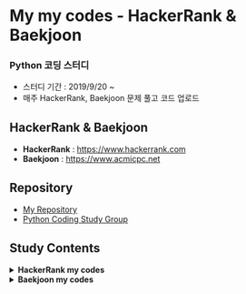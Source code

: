# My my codes - HackerRank & Baekjoon
### Python 코딩 스터디 
- 스터디 기간 : 2019/9/20 ~ 
- 매주 HackerRank, Baekjoon 문제 풀고 코드 업로드

## HackerRank & Baekjoon
- **HackerRank** : https://www.hackerrank.com
- **Baekjoon** : https://www.acmicpc.net

## Repository
- [My Repository](https://github.com/treejw/my_HackerRank)
- [Python Coding Study Group](https://github.com/Nayoung1124/Hackerrank)


## Study Contents

<details>
<summary><b>HackerRank my codes</b></summary>
<div markdown="1">

<table>
    <tbody>
        <!-- 0 주차 -->
        <tr>
            <td rowspan="2" align=center><strong>W00</strong></td>
             <td align=center><a href="https://www.hackerrank.com/challenges/array-left-rotation/problem">Left Rotation</a></td>
             <td><a>my code</a></td>
             <td align=center><a href="https://www.hackerrank.com/challenges/merge-the-tools/problem">Merge the Tools</a></td>
             <td align=center><a href="https://github.com/treejw/my_HackerRank/blob/master/my codes/Merge_the_Tools.py">my code</a></td>
        </tr>
        <tr>
            <td align=center><a href="https://www.hackerrank.com/challenges/the-minion-game/problem">The Minion Game</a></td>
            <td align=center><a href="https://github.com/treejw/my_HackerRank/blob/master/my codes/The_Minion_Game.py">my code</a></td>
            <td colspan="2" align=center></td>
        </tr>
        <!-- 1 주차 -->
        <tr>
            <td rowspan="2" align=center><strong>W01</strong></td>
            <td align=center><a href="https://www.hackerrank.com/challenges/dynamic-array/problem">Dynamic Array</a></td>
            <td align=center><a href="">my code</a></td>
            <td align=center><a href="https://www.hackerrank.com/challenges/iterables-and-iterators/problem">Iterables and Iterators</a></td>
            <td align=center><a href="https://github.com/treejw/my_HackerRank/blob/master/my codes/Iterables_and_Iterators.py">my code</a></td>
        </tr>
        <tr>
            <td align=center><a href="https://www.hackerrank.com/challenges/no-idea/problem">No Idea</a></td>
            <td align=center><a href="https://github.com/treejw/my_HackerRank/blob/master/my codes/No_idea.py">my code</a></td>
            <td colspan="2" align=center></td>
        <!-- 2 주차 -->
        <tr>
            <td rowspan="2" align=center><strong>W02</strong></td>
            <td align=center><a href="https://www.hackerrank.com/challenges/class-1-dealing-with-complex-numbers/problem">Classes: Dealing with Complex Numbers</a></td>
            <td align=center><a href="https://github.com/treejw/my_HackerRank/blob/master/my codes/Classes-Dealing_with_Complex_Numbers.py">my code</a></td>
            <td align=center><a href="https://www.hackerrank.com/challenges/class-2-find-the-torsional-angle/problem">Class 2 - Find the Torsional Angle</a></td>
            <td align=center><a href="https://github.com/treejw/my_HackerRank/blob/master/my codes/Class_2-Find_the_Tutorial_Angle.py">my code</a></td>
        </tr>
        <tr>
            <td align=center><a href="https://www.hackerrank.com/challenges/equal-stacks/problem">Equal stacks</a></td>
            <td align=center><a href="https://github.com/treejw/my_HackerRank/blob/master/my codes/Equal_stacks.py">my code</a></td>
            <td colspan="2" align=center></td>
        </tr>
        <!-- 3 주차 -->
        <tr>
            <td rowspan="2" align=center><strong>W03</strong></td>
            <td align=center><a href="https://www.hackerrank.com/challenges/sherlock-and-anagrams/problem">Sherlock and Anagrams</a></td>
            <td align=center><a href="https://github.com/treejw/my_HackerRank/blob/master/my codes/Sherlock_and_Anagrams.py">my code</a></td>
            <td align=center><a href="https://www.hackerrank.com/challenges/simple-text-editor/problem">Simple Text Editor</a></td>
            <td align=center><a href="https://github.com/treejw/my_HackerRank/blob/master/my codes/Simple_Text_Editor.py">my code</a></td>
        </tr>
        <tr>
            <td align=center><a href="https://www.hackerrank.com/challenges/strong-password/problem">Strong Password</a></td>
            <td align=center><a href="https://github.com/treejw/my_HackerRank/blob/master/my codes/Strong_Password.py">my code</a></td>
            <td colspan="2" align=center></td>
        </tr>
        <!-- 4 주차 -->
        <tr>
            <td rowspan="3" align=center><strong>W04</strong></td>
            <td align=center><a href="https://www.hackerrank.com/challenges/np-arrays/problem">Numpy - Arrays</a></td>
            <td align=center><a href="https://github.com/treejw/my_HackerRank/blob/master/my codes/numpy/Arrays.py">my code</a></td>
            <td align=center><a href="https://www.hackerrank.com/challenges/counting-valleys/problem">Counting Valleys</a></td>
            <td align=center><a href="https://github.com/treejw/my_HackerRank/blob/master/my codes/Counting_Valleys.py">my code</a></td>
        </tr>
        <tr>
            <td align=center><a href="https://www.hackerrank.com/challenges/np-shape-reshape/problem">Numpy - Shape and Reshape</a></td>
            <td align=center><a href="https://github.com/treejw/my_HackerRank/blob/master/my codes/numpy/Shape_and_Reshape.py">my code</a></td>
            <td align=center><a href="https://www.hackerrank.com/challenges/electronics-shop/problem">Electronics Shop</a></td>
            <td align=center><a href="https://github.com/treejw/my_HackerRank/blob/master/my codes/Electronics_Shop.py">my code</a></td>
        </tr>
        <tr>
            <td align=center><a href="https://www.hackerrank.com/challenges/np-transpose-and-flatten/problem">Numpy - Transpose and Flatten</a></td>
            <td align=center><a href="https://github.com/treejw/my_HackerRank/blob/master/my codes/numpy/Transpose_and_Flatten.py">my code</a></td>
            <td colspan="2" align=center></td>
        </tr>
        <!-- 5 주차 -->
        <tr>
            <td rowspan="3" align=center><strong>W05</strong></td>
            <td align=center><a href="https://www.hackerrank.com/challenges/np-concatenate/problem">Numpy - Concatenate</a></td>
            <td align=center><a href="https://github.com/treejw/my_HackerRank/blob/master/my codes/numpy/Concatenate.py">my code</a></td>
            <td align=center><a href="https://www.hackerrank.com/challenges/counting-valleys/problem">Counting Valleys</a></td>
            <td align=center><a href="https://github.com/treejw/my_HackerRank/blob/master/my codes/Counting_Valleys.py">my code</a></td>
        </tr>
        <tr>
            <td align=center><a href="https://www.hackerrank.com/challenges/np-eye-and-identity/problem">Numpy - Eye and Identity</a></td>
            <td align=center><a href="https://github.com/treejw/my_HackerRank/blob/master/my codes/numpy/Eye_and_Identity.py">my code</a></td>
            <td align=center><a href="https://www.hackerrank.com/challenges/electronics-shop/problem">Electronics Shop</a></td>
            <td align=center><a href="https://github.com/treejw/my_HackerRank/blob/master/my codes/Electronics_Shop.py">my code</a></td>
        </tr>
        <tr>
            <td align=center><a href="https://www.hackerrank.com/challenges/np-zeros-and-ones/problem">Numpy - Zeros and Ones</a></td>
            <td align=center><a href="https://github.com/treejw/my_HackerRank/blob/master/my codes/numpy/Zeros_and_Ones.py">my code</a></td>
            <td colspan="2" align=center></td>
        </tr>
        <!-- 6 주차 -->
        <tr>
            <td rowspan="3" align=center><strong>W06</strong></td>
            <td align=center><a href="https://www.hackerrank.com/challenges/np-concatenate/problem">Numpy - Concatenate</a></td>
            <td align=center><a href="https://github.com/treejw/my_HackerRank/blob/master/my codes/numpy/Concatenate.py">my code</a></td>
            <td align=center><a href="https://www.hackerrank.com/challenges/cats-and-a-mouse/problem">Cats and a Mouse</a></td>
            <td align=center><a href="https://github.com/treejw/my_HackerRank/blob/master/my codes/Cats_and_a_Mouse.py">my code</a></td>
        </tr>
        <tr>
            <td align=center><a href="https://www.hackerrank.com/challenges/np-eye-and-identity/problem">Numpy - Eye and Identity</a></td>
            <td align=center><a href="https://github.com/treejw/my_HackerRank/blob/master/my codes/numpy/Eye_and_Identity.py">my code</a></td>
            <td align=center><a href="https://www.hackerrank.com/challenges/magic-square-forming/problem">Forming a Magic Square</a></td>
            <td align=center><a href="https://github.com/treejw/my_HackerRank/blob/master/my codes/Forming_a_Magic_Square.py">my code</a></td>
        </tr>
        <tr>
            <td align=center><a href="https://www.hackerrank.com/challenges/np-zeros-and-ones/problem">Numpy - Zeros and Ones</a></td>
            <td align=center><a href="https://github.com/treejw/my_HackerRank/blob/master/my codes/numpy/Zeros_and_Ones.py">my code</a></td>
            <td colspan="2" align=center></td>
        </tr>
        <!-- 7 주차 -->
        <tr>
            <td rowspan="3" align=center><strong>W07</strong></td>
            <td align=center><a href="https://www.hackerrank.com/challenges/np-dot-and-cross/problem">Numpy - Dot and Cross</a></td>
            <td align=center><a href="https://github.com/treejw/my_HackerRank/blob/master/my codes/numpy/Dot_and_Cross.py">my code</a></td>
            <td align=center><a href="https://www.hackerrank.com/challenges/bigger-is-greater/problem">Bigger is Greater</a></td>
            <td align=center><a href="https://github.com/treejw/my_HackerRank/blob/master/my codes/Bigger_is_Greater.py">my code</a></td>
        </tr>
        <tr>
            <td align=center><a href="https://www.hackerrank.com/challenges/np-mean-var-and-std/problem">Numpy - Mean, var, and std</a></td>
            <td align=center><a href="https://github.com/treejw/my_HackerRank/blob/master/my codes/numpy/Mean_Var_and_Std.py">my code</a></td>
            <td align=center><a href="https://www.hackerrank.com/challenges/the-hurdle-race/problem">The Hurdle Race</a></td>
            <td align=center><a href="https://github.com/treejw/my_HackerRank/blob/master/my codes/The_Hurdle_Race.py">my code</a></td>
        </tr>
        <tr>
            <td align=center><a href="https://www.hackerrank.com/challenges/np-min-and-max/problem">Numpy - Min and Max</a></td>
            <td align=center><a href="https://github.com/treejw/my_HackerRank/blob/master/my codes/numpy/Min_and_Max.py">my code</a></td>
            <td colspan="2" align=center></td>
        </tr>
        <!-- 8 주차 -->
        <tr>
            <td rowspan="3" align=center><strong>W08</strong></td>
            <td align=center><a href="https://www.hackerrank.com/challenges/np-inner-and-outer/problem">Numpy - Inner and Outer</a></td>
            <td align=center><a href="https://github.com/treejw/my_HackerRank/blob/master/my codes/numpy/Inner_and_Outer.py">my code</a></td>
            <td align=center><a href="https://www.hackerrank.com/challenges/designer-pdf-viewer/problem">Designer PDF Viewer</a></td>
            <td align=center><a href="https://github.com/treejw/my_HackerRank/blob/master/my codes/Designer_PDF_Viewer.py">my code</a></td>
        </tr>
        <tr>
            <td align=center><a href="https://www.hackerrank.com/challenges/np-polynomials/problem">Numpy - Polynomials</a></td>
            <td align=center><a href="https://github.com/treejw/my_HackerRank/blob/master/my codes/numpy/Polynomials.py">my code</a></td>
            <td align=center><a href="https://www.hackerrank.com/challenges/the-grid-search/problem">The Grid Search</a></td>
            <td align=center><a href="https://github.com/treejw/my_HackerRank/blob/master/my codes/The_Grid_Search.py">my code</a></td>
        </tr>
        <tr>
            <td align=center><a href="https://www.hackerrank.com/challenges/np-linear-algebra/problem">Numpy - Linear Algebra</a></td>
            <td align=center><a href="https://github.com/treejw/my_HackerRank/blob/master/my codes/numpy/Linear_Algebra.py">my code</a></td>
            <td colspan="2" align=center></td>
        </tr>
    </tbody>
</table>

</div>
</details>



<details>
<summary><b>Baekjoon my codes</b></summary>
<div markdown="1">

<table>
    <tbody>
        <!-- 0 주차 -->
        <tr>
            <td rowspan="2" align=center><strong>W00</strong></td>
             <td align=center><a href="https://www.acmicpc.net/problem/2839">설탕 배달</a></td>
             <td><a>my code</a></td>
             <td align=center><a href="https://www.acmicpc.net/problem/2798">블랙잭</a></td>
             <td align=center><a href="">my code</a></td>
        </tr>
        <tr>
            <td align=center><a href="https://www.acmicpc.net/problem/10991">별 찍기 - 16</a></td>
            <td align=center><a href="">my code</a></td>
            <td align=center><a href="https://www.acmicpc.net/problem/10992">별 찍기 - 17</a></td>
            <td align=center><a href="">my code</a></td>
        </tr>
    </tbody>
</table>

</div>
</details>
